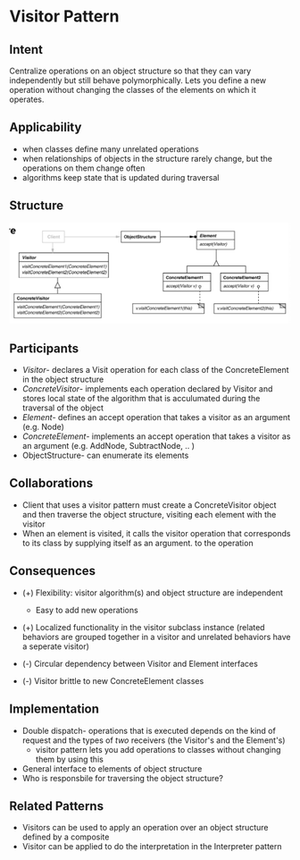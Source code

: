 # Visitor Pattern 
## Intent
Centralize operations on an object structure so that they can vary independently but still behave polymorphically. Lets you define a new operation without changing the classes of the elements on which it operates.

## Applicability
- when classes define many unrelated operations
- when relationships of objects in the structure rarely change, but the operations on them change often
- algorithms keep state that is updated during traversal

## Structure
![](../static/visitor.png)

## Participants

- *Visitor*- declares a Visit operation for each class of the ConcreteElement in the object structure
- *ConcreteVisitor*- implements each operation declared by Visitor and stores local state of the algorithm that is acculumated during the traversal of the object 
- *Element*- defines an accept operation that takes a visitor as an argument (e.g. Node)
- *ConcreteElement*- implements an accept operation that takes a visitor as an argument (e.g. AddNode, SubtractNode, .. )
- ObjectStructure- can enumerate its elements 

## Collaborations

- Client that uses a visitor pattern must create a ConcreteVisitor object and then traverse the object structure, visiting each element with the visitor
- When an element is visited, it calls the visitor operation that corresponds to its class by supplying itself as an argument. to the operation

## Consequences

- (+) Flexibility: visitor algorithm(s) and object structure are independent
  - Easy to add new operations

- (+) Localized functionality in the visitor subclass instance (related behaviors are grouped together in a visitor and unrelated behaviors have a seperate visitor)
- (-) Circular dependency between Visitor and Element interfaces
- (-) Visitor brittle to new ConcreteElement classes

## Implementation
- Double dispatch- operations that is executed depends on the kind of request and the types of *two* receivers (the Visitor's and the Element's)
  - visitor pattern lets you add operations to classes without changing them by using this
- General interface to elements of object structure
- Who is responsbile for traversing the object structure? 

## Related Patterns 

- Visitors can be used to apply an operation over an object structure defined by a composite
- Visitor can be applied to do the interpretation in the Interpreter pattern